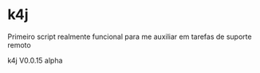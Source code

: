 # k4j
Primeiro script realmente funcional para me auxiliar em tarefas de suporte remoto

k4j V0.0.15 alpha
